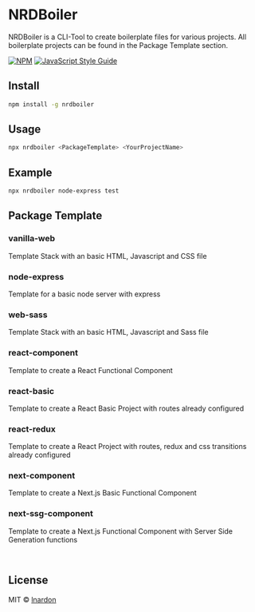 # NRDBoiler

NRDBoiler is a CLI-Tool to create boilerplate files for various projects. All boilerplate projects can be found in the Package Template section.

[![NPM](https://img.shields.io/npm/v/nrdboiler.svg)](https://www.npmjs.com/package/nrdboiler) [![JavaScript Style Guide](https://img.shields.io/badge/code_style-standard-brightgreen.svg)](https://standardjs.com)

## Install

```bash
npm install -g nrdboiler
```

## Usage

```bash
npx nrdboiler <PackageTemplate> <YourProjectName>
```

## Example

```bash
npx nrdboiler node-express test
```

## Package Template

### vanilla-web

Template Stack with an basic HTML, Javascript and CSS file

### node-express

Template for a basic node server with express

### web-sass

Template Stack with an basic HTML, Javascript and Sass file

### react-component

Template to create a React Functional Component

### react-basic

Template to create a React Basic Project with routes already configured

### react-redux

Template to create a React Project with routes, redux and css transitions already configured

### next-component

Template to create a Next.js Basic Functional Component

### next-ssg-component

Template to create a Next.js Functional Component with Server Side Generation functions

</br>

## License

MIT © [lnardon](https://github.com/lnardon)
